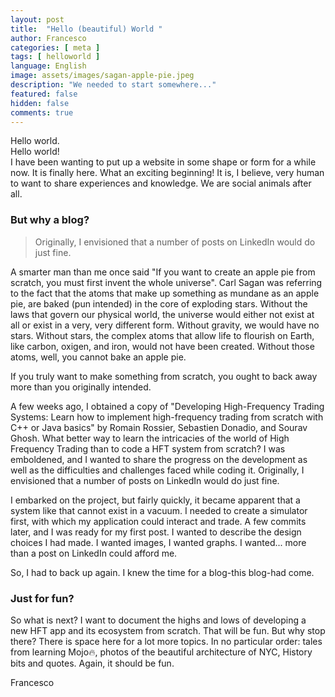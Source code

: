 ```yaml
---
layout: post
title:  "Hello (beautiful) World "
author: Francesco
categories: [ meta ]
tags: [ helloworld ]
language: English
image: assets/images/sagan-apple-pie.jpeg
description: "We needed to start somewhere..."
featured: false
hidden: false
comments: true
---
```


Hello world. <br>
Hello world! <br>
I have been wanting to put up a website in some shape or form for a while now. It is finally here.
What an exciting beginning! It is, I believe, very human to want to share experiences and knowledge.
We are social animals after all. 

### But why a blog?

> Originally, I envisioned that a number of posts on LinkedIn would do just fine. 

A smarter man than me once said "If you want to create an apple pie from scratch, you must first invent the whole universe".
Carl Sagan was referring to the fact that the atoms that make up something as
mundane as an apple pie, are baked (pun intended) in the core of exploding stars.
Without the laws that govern our physical world, the universe would either not exist at all or exist in a very, very different form. Without gravity, we would have no stars.
Without stars, the complex atoms that allow life to flourish on Earth, like carbon, oxigen, and iron, would not have been created. Without those atoms, well, you cannot bake an apple pie.

If you truly want to make something from scratch, you ought to back away more than you originally intended.

A few weeks ago, I obtained a copy of "Developing High-Frequency Trading Systems: Learn how to implement high-frequency trading from scratch with C++ or Java basics" by Romain Rossier, Sebastien Donadio, and Sourav Ghosh. What better way to learn the intricacies of the world of High Frequency Trading than to code a HFT system from scratch?
I was emboldened, and I wanted to share the progress on the development as well as the difficulties and challenges faced while coding it. Originally, I envisioned that a number of posts on LinkedIn would do just fine. 

I embarked on the project, but fairly quickly, it became apparent that a system like that cannot exist in a vacuum. I needed to create a simulator first, with which my application could interact and trade.
A few commits later, and I was ready for my first post.
I wanted to describe the design choices I had made. I wanted images, I wanted graphs. I wanted... more than a post on LinkedIn could afford me.

So, I had to back up again. I knew the time for a blog-this blog-had come.


### Just for fun?

So what is next? I want to document the highs and lows of developing a new HFT app and its ecosystem from scratch. That will be fun.
But why stop there? There is space here for a lot more topics. In no particular order: tales from learning Mojo🔥, photos of the beautiful architecture of NYC, History bits and quotes.
Again, it should be fun.

Francesco